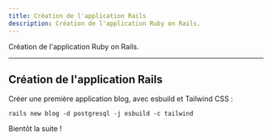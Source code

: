 ```yaml
---
title: Création de l'application Rails
description: Création de l'application Ruby on Rails.
---
```


Création de l'application Ruby on Rails.

---

## Création de l'application Rails

Créer une première application blog, avec esbuild et Tailwind CSS :

```shell
rails new blog -d postgresql -j esbuild -c tailwind
```

Bientôt la suite !
